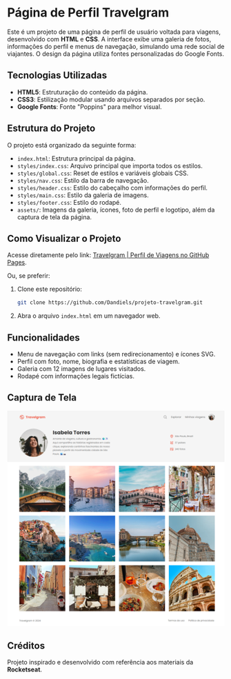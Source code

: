 # Página de Perfil Travelgram

Este é um projeto de uma página de perfil de usuário voltada para viagens, desenvolvido com **HTML** e **CSS**. A interface exibe uma galeria de fotos, informações do perfil e menus de navegação, simulando uma rede social de viajantes. O design da página utiliza fontes personalizadas do Google Fonts.

## Tecnologias Utilizadas

* **HTML5**: Estruturação do conteúdo da página.
* **CSS3**: Estilização modular usando arquivos separados por seção.
* **Google Fonts**: Fonte "Poppins" para melhor visual.

## Estrutura do Projeto

O projeto está organizado da seguinte forma:

* `index.html`: Estrutura principal da página.
* `styles/index.css`: Arquivo principal que importa todos os estilos.
* `styles/global.css`: Reset de estilos e variáveis globais CSS.
* `styles/nav.css`: Estilo da barra de navegação.
* `styles/header.css`: Estilo do cabeçalho com informações do perfil.
* `styles/main.css`: Estilo da galeria de imagens.
* `styles/footer.css`: Estilo do rodapé.
* `assets/`: Imagens da galeria, ícones, foto de perfil e logotipo, além da captura de tela da página.

## Como Visualizar o Projeto

Acesse diretamente pelo link: [Travelgram | Perfil de Viagens no GitHub Pages](https://dandiels.github.io/projeto-travelgram/).

Ou, se preferir:

1. Clone este repositório:

   ```bash
   git clone https://github.com/Dandiels/projeto-travelgram.git
   ```
2. Abra o arquivo `index.html` em um navegador web.

## Funcionalidades

* Menu de navegação com links (sem redirecionamento) e ícones SVG.
* Perfil com foto, nome, biografia e estatísticas de viagem.
* Galeria com 12 imagens de lugares visitados.
* Rodapé com informações legais fictícias.

## Captura de Tela
![Captura de Tela da Página do Perfil Travelgram](assets/projeto-travelgram.png)

## Créditos
Projeto inspirado e desenvolvido com referência aos materiais da **Rocketseat**.
